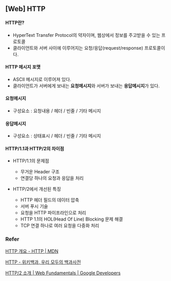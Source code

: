 ## [Web] HTTP

#### HTTP란?

- HyperText Transfer Protocol의 약자이며, 웹상에서 정보를 주고받을 수 있는 프로토콜
- 클라이언트와 서버 사이에 이루어지는 요청/응답(request/response) 프로토콜이다.



#### HTTP 메시지 포맷

- ASCII 메시지로 이루어져 있다.
- 클라이언트가 서버에게 보내는 **요청메시지**와 서버가 보내는 **응답메시지**가 있다.



#### 요청메시지

- 구성요소 : 요청내용 / 헤더 / 빈줄 / 기타 메시지



#### 응답메시지

- 구성요소 : 상태표시 / 헤더 / 빈줄 / 기타 메시지



#### HTTP/1.1과 HTTP/2의 차이점

- HTTP/1.1의 문제점
  - 무거운 Header 구조
  - 연결당 하나의 요청과 응답을 처리

- HTTP/2에서 개선된 특징
  - HTTP 헤더 필드의 데이터 압축
  - 서버 푸시 기술
  - 요청을 HTTP 파이프라인으로 처리
  - HTTP 1.1의 HOL(Head Of Line) Blocking 문제 해결
  - TCP 연결 하나로 여러 요청을 다중화 처리



### Refer

[HTTP 개요 - HTTP | MDN](https://developer.mozilla.org/ko/docs/Web/HTTP/Overview)

[HTTP - 위키백과, 우리 모두의 백과사전](<https://ko.wikipedia.org/wiki/HTTP>)

[HTTP/2 소개 | Web Fundamentals | Google Developers](https://developers.google.com/web/fundamentals/performance/http2/?hl=ko)